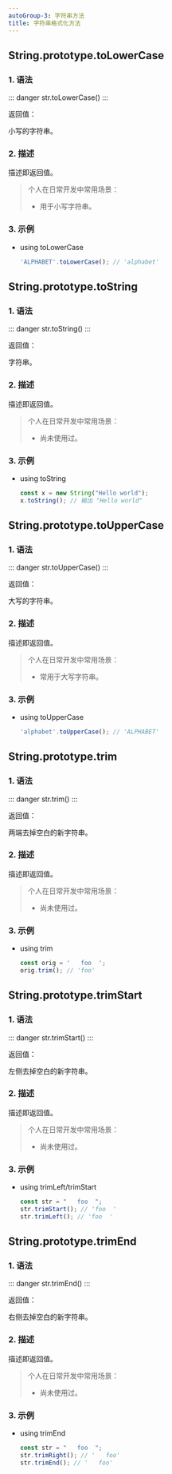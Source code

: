 ```yaml
---
autoGroup-3: 字符串方法
title: 字符串格式化方法
---
```


## String.prototype.toLowerCase

### 1. 语法

::: danger
str.toLowerCase()
:::

返回值：

小写的字符串。

### 2. 描述

描述即返回值。

> 个人在日常开发中常用场景：
>
> - 用于小写字符串。

### 3. 示例

+ using toLowerCase

  ```js
  'ALPHABET'.toLowerCase(); // 'alphabet'
  ```



## String.prototype.toString

### 1. 语法

::: danger
str.toString()
:::

返回值：

字符串。

### 2. 描述

描述即返回值。

> 个人在日常开发中常用场景：
>
> - 尚未使用过。

### 3. 示例

+ using toString

  ```js
  const x = new String("Hello world");
  x.toString(); // 输出 "Hello world"
  ```



## String.prototype.toUpperCase

### 1. 语法

::: danger
str.toUpperCase()
:::

返回值：

大写的字符串。

### 2. 描述

描述即返回值。

> 个人在日常开发中常用场景：
>
> - 常用于大写字符串。

### 3. 示例

+ using toUpperCase

  ```js
  'alphabet'.toUpperCase(); // 'ALPHABET'
  ```



## String.prototype.trim

### 1. 语法

::: danger
str.trim()
:::

返回值：

两端去掉空白的新字符串。

### 2. 描述

描述即返回值。

> 个人在日常开发中常用场景：
>
> - 尚未使用过。

### 3. 示例

+ using trim

  ```js
  const orig = '   foo  ';
  orig.trim(); // 'foo'
  ```



## String.prototype.trimStart

### 1. 语法

::: danger
str.trimStart()
:::

返回值：

左侧去掉空白的新字符串。

### 2. 描述

描述即返回值。

> 个人在日常开发中常用场景：
>
> - 尚未使用过。

### 3. 示例

+ using trimLeft/trimStart

  ```js
  const str = "   foo  ";
  str.trimStart(); // 'foo  '
  str.trimLeft(); // 'foo  '
  ```



## String.prototype.trimEnd

### 1. 语法

::: danger
str.trimEnd()
:::

返回值：

右侧去掉空白的新字符串。

### 2. 描述

描述即返回值。

> 个人在日常开发中常用场景：
>
> - 尚未使用过。

### 3. 示例

+ using trimEnd

  ```js
  const str = "   foo  ";
  str.trimRight(); // '   foo'
  str.trimEnd(); // '   foo'
  ```

